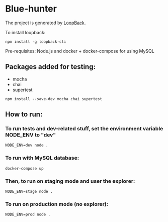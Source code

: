 # Blue-hunter

The project is generated by [LoopBack](http://loopback.io).

To install loopback:

`npm install -g loopback-cli`

Pre-requisites: Node.js and docker + docker-compose for using MySQL

## Packages added for testing:
- mocha
- chai
- supertest

`npm install --save-dev mocha chai supertest`

## How to run:

### To run tests and dev-related stuff, set the environment variable NODE_ENV to "dev"

`NODE_ENV=dev node .`

### To run with MySQL database:

`docker-compose up`

### Then, to run on staging mode and user the explorer:

`NODE_ENV=stage node .`

### To run on production mode (no explorer):

`NODE_ENV=prod node .`
